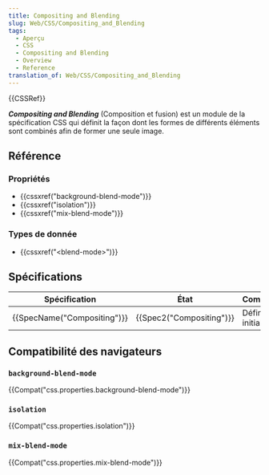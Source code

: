 ```yaml
---
title: Compositing and Blending
slug: Web/CSS/Compositing_and_Blending
tags:
  - Aperçu
  - CSS
  - Compositing and Blending
  - Overview
  - Reference
translation_of: Web/CSS/Compositing_and_Blending
---
```

{{CSSRef}}

**_Compositing and Blending_** (Composition et fusion) est un module de la spécification CSS qui définit la façon dont les formes de différents éléments sont combinés afin de former une seule image.

## Référence

### Propriétés

- {{cssxref("background-blend-mode")}}
- {{cssxref("isolation")}}
- {{cssxref("mix-blend-mode")}}

### Types de donnée

- {{cssxref("&lt;blend-mode&gt;")}}

## Spécifications

| Spécification                        | État                             | Commentaires         |
| ------------------------------------ | -------------------------------- | -------------------- |
| {{SpecName("Compositing")}} | {{Spec2("Compositing")}} | Définition initiale. |

## Compatibilité des navigateurs

### `background-blend-mode`

{{Compat("css.properties.background-blend-mode")}}

### `isolation`

{{Compat("css.properties.isolation")}}

### `mix-blend-mode`

{{Compat("css.properties.mix-blend-mode")}}
